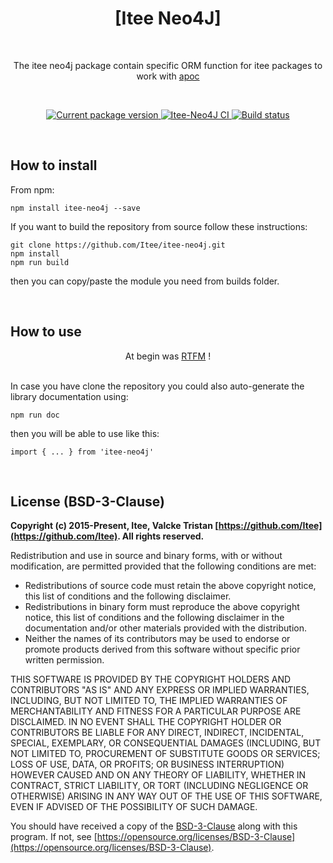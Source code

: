 
<h1 align="center">[Itee Neo4J]</h1>
<br>

<p align="center">The itee neo4j package contain specific ORM function for itee packages to work with 
    <a href="https://www.npmjs.com/package/apoc" target="_blank" rel="noopener noreferrer">
        apoc
    </a>
</p>
<br>

<p align="center">
    <a href="https://www.npmjs.com/package/itee-neo4j" target="_blank" rel="noopener noreferrer">
        <img src="https://img.shields.io/npm/v/itee-neo4j" alt="Current package version">
    </a>
    <a href="https://github.com/Itee/itee-neo4j" target="_blank" rel="noopener noreferrer">
        <img src="https://github.com/Itee/itee-neo4j/actions/workflows/node.js.yml/badge.svg" alt="Itee-Neo4J CI">
    </a>
    <a href="https://github.com/semantic-release/semantic-release" target="_blank" rel="noopener noreferrer">
        <img src="https://img.shields.io/badge/%20%20%F0%9F%93%A6%F0%9F%9A%80-semantic--release-e10079.svg" alt="Build status">
    </a>
</p>

<br>
<h2>How to install</h2>

From npm:

    npm install itee-neo4j --save

If you want to build the repository from source follow these instructions:

    git clone https://github.com/Itee/itee-neo4j.git
    npm install
    npm run build

then you can copy/paste the module you need from builds folder.

<br>
<h2>How to use</h2>

<p align="center">At begin was <a href="https://itee.github.io/itee-neo4j/">RTFM</a> !</p>
<br>
In case you have clone the repository you could also auto-generate the library documentation using: 

    npm run doc

then you will be able to use like this:

    import { ... } from 'itee-neo4j'

<br>
<h2>License (BSD-3-Clause)</h2>

**Copyright (c) 2015-Present, Itee, Valcke Tristan [https://github.com/Itee](https://github.com/Itee). All rights reserved.**

Redistribution and use in source and binary forms, with or without modification, are permitted provided that the following conditions are met:

- Redistributions of source code must retain the above copyright notice, this list of conditions and the following disclaimer.
- Redistributions in binary form must reproduce the above copyright notice, this list of conditions and the following disclaimer in the documentation and/or other materials provided with the distribution.
- Neither the names of its contributors may be used to endorse or promote products derived from this software without specific prior written permission.

THIS SOFTWARE IS PROVIDED BY THE COPYRIGHT HOLDERS AND CONTRIBUTORS "AS IS" AND
ANY EXPRESS OR IMPLIED WARRANTIES, INCLUDING, BUT NOT LIMITED TO, THE IMPLIED
WARRANTIES OF MERCHANTABILITY AND FITNESS FOR A PARTICULAR PURPOSE ARE
DISCLAIMED. IN NO EVENT SHALL THE COPYRIGHT HOLDER OR CONTRIBUTORS BE LIABLE FOR
ANY DIRECT, INDIRECT, INCIDENTAL, SPECIAL, EXEMPLARY, OR CONSEQUENTIAL DAMAGES
(INCLUDING, BUT NOT LIMITED TO, PROCUREMENT OF SUBSTITUTE GOODS OR SERVICES;
LOSS OF USE, DATA, OR PROFITS; OR BUSINESS INTERRUPTION) HOWEVER CAUSED AND ON
ANY THEORY OF LIABILITY, WHETHER IN CONTRACT, STRICT LIABILITY, OR TORT
(INCLUDING NEGLIGENCE OR OTHERWISE) ARISING IN ANY WAY OUT OF THE USE OF THIS
SOFTWARE, EVEN IF ADVISED OF THE POSSIBILITY OF SUCH DAMAGE.

You should have received a copy of the [BSD-3-Clause](https://opensource.org/licenses/BSD-3-Clause) along
with this program.  If not, see [https://opensource.org/licenses/BSD-3-Clause](https://opensource.org/licenses/BSD-3-Clause).
